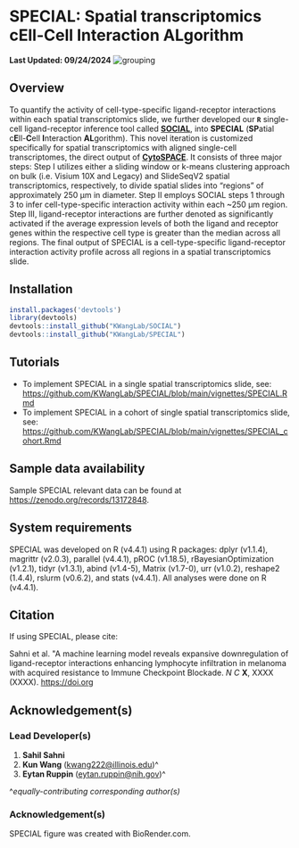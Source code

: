 # SPECIAL: Spatial transcriptomics cEll-Cell Interaction ALgorithm
**Last Updated: 09/24/2024**
<img src="https://github.com/kwangcb/IRIS/blob/main/4-Figure/figures/biorender/png/SPECIAL%20%5Bnc%20acc%5D.png" alt="grouping">

## Overview
To quantify the activity of cell-type-specific ligand-receptor interactions within each spatial transcriptomics slide, we further developed our **```R```** single-cell ligand-receptor inference tool called [**SOCIAL**](https://github.com/KWangLab/SOCIAL), into **SPECIAL** (**SP**atial c**E**ll-**C**ell **I**nteraction **AL**gorithm). This novel iteration is customized specifically for spatial transcriptomics with aligned single-cell transcriptomes, the direct output of [**CytoSPACE**](https://github.com/digitalcytometry/cytospace/tree/main). It consists of three major steps: Step I utilizes either a sliding window or k-means clustering approach on bulk (i.e. Visium 10X and Legacy) and SlideSeqV2 spatial transcriptomics, respectively, to divide spatial slides into “regions” of approximately 250 μm in diameter. Step II employs SOCIAL steps 1 through 3 to infer cell-type-specific interaction activity within each ~250 μm region. Step III, ligand-receptor interactions are further denoted as significantly activated if the average expression levels of both the ligand and receptor genes within the respective cell type is greater than the median across all regions. The final output of SPECIAL is a cell-type-specific ligand-receptor interaction activity profile across all regions in a spatial transcriptomics slide.

## Installation
```r
install.packages('devtools')
library(devtools)
devtools::install_github("KWangLab/SOCIAL")
devtools::install_github("KWangLab/SPECIAL")
```
## Tutorials
* To implement SPECIAL in a single spatial transcriptomics slide, see: https://github.com/KWangLab/SPECIAL/blob/main/vignettes/SPECIAL.Rmd
* To implement SPECIAL in a cohort of single spatial transcriptomics slide, see: https://github.com/KWangLab/SPECIAL/blob/main/vignettes/SPECIAL_cohort.Rmd

## Sample data availability
Sample SPECIAL relevant data can be found at https://zenodo.org/records/13172848.

## System requirements
SPECIAL was developed on R (v4.4.1) using R packages: dplyr (v1.1.4), magrittr (v2.0.3), parallel (v4.4.1), pROC (v1.18.5), rBayesianOptimization (v1.2.1), tidyr (v1.3.1), abind (v1.4-5), Matrix (v1.7-0),  urr (v1.0.2), reshape2 (1.4.4), rslurm (v0.6.2), and stats (v4.4.1). All analyses were done on R (v4.4.1).

## Citation
If using SPECIAL, please cite:

Sahni et al. "A machine learning model reveals expansive downregulation of ligand-receptor interactions enhancing lymphocyte infiltration in melanoma with acquired resistance to Immune Checkpoint Blockade. *N C* **X**, XXXX (XXXX). https://doi.org

## Acknowledgement(s)
### Lead Developer(s)
1. **Sahil Sahni**
2. **Kun Wang** (kwang222@illinois.edu)^
3. **Eytan Ruppin** (eytan.ruppin@nih.gov)^

^*equally-contributing corresponding author(s)*

### Acknowledgement(s)
SPECIAL figure was created with BioRender.com.

